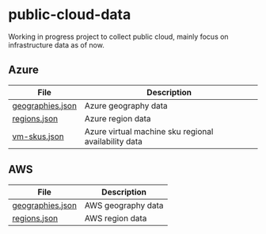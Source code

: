 # public-cloud-data

Working in progress project to collect public cloud, mainly focus on infrastructure data as of now.

## Azure

| File | Description |
| ----------- | ----------- |
| [geographies.json](azure/geographies.json) | Azure geography data |
| [regions.json](azure/regions.json) | Azure region data |
| [vm-skus.json](azure/vm-skus.json) | Azure virtual machine sku regional availability data |

## AWS

| File | Description |
| ----------- | ----------- |
| [geographies.json](aws/geographies.json) | AWS geography data |
| [regions.json](aws/regions.json) | AWS region data |